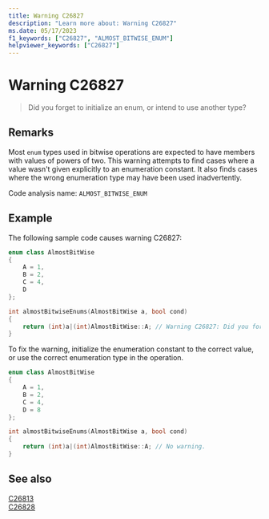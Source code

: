 ```yaml
---
title: Warning C26827
description: "Learn more about: Warning C26827"
ms.date: 05/17/2023
f1_keywords: ["C26827", "ALMOST_BITWISE_ENUM"]
helpviewer_keywords: ["C26827"]
---
```

# Warning C26827

> Did you forget to initialize an enum, or intend to use another type?

## Remarks

Most `enum` types used in bitwise operations are expected to have members with values of powers of two. This warning attempts to find cases where a value wasn't given explicitly to an enumeration constant. It also finds cases where the wrong enumeration type may have been used inadvertently.

Code analysis name: `ALMOST_BITWISE_ENUM`

## Example

The following sample code causes warning C26827:

```cpp
enum class AlmostBitWise
{
    A = 1,
    B = 2,
    C = 4,
    D
};

int almostBitwiseEnums(AlmostBitWise a, bool cond) 
{
    return (int)a|(int)AlmostBitWise::A; // Warning C26827: Did you forget to initialize an enum, or intend to use another type?
}
```

To fix the warning, initialize the enumeration constant to the correct value, or use the correct enumeration type in the operation.

```cpp
enum class AlmostBitWise
{
    A = 1,
    B = 2,
    C = 4,
    D = 8
};

int almostBitwiseEnums(AlmostBitWise a, bool cond) 
{
    return (int)a|(int)AlmostBitWise::A; // No warning.
}
```

## See also

[C26813](./c26813.md)\
[C26828](./c26828.md)

